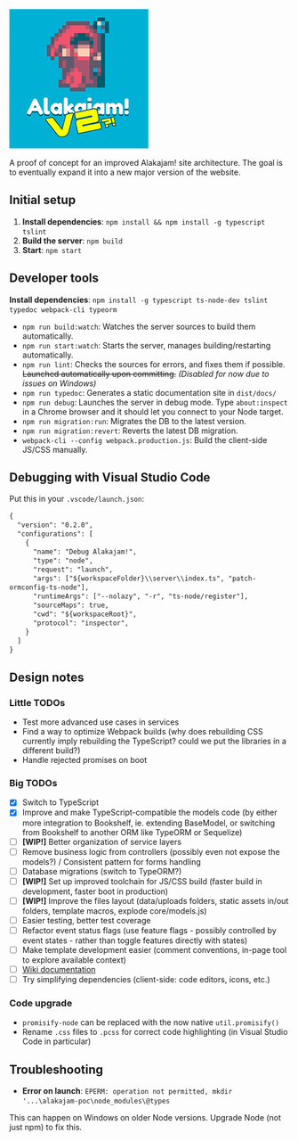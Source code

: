 <img src="https://raw.githubusercontent.com/alakajam-team/alakajam-poc/master/static/images/logo-v2.png" />

A proof of concept for an improved Alakajam! site architecture. The goal is to eventually expand it into a new major version of the website.

## Initial setup

1. **Install dependencies**: `npm install && npm install -g typescript tslint`
2. **Build the server**: `npm build`
3. **Start**: `npm start`

## Developer tools

**Install dependencies**: `npm install -g typescript ts-node-dev tslint typedoc webpack-cli typeorm`

* `npm run build:watch`: Watches the server sources to build them automatically.
* `npm run start:watch`: Starts the server, manages building/restarting automatically.
* `npm run lint`: Checks the sources for errors, and fixes them if possible. ~~Launched automatically upon committing.~~ *(Disabled for now due to issues on Windows)*
* `npm run typedoc`: Generates a static documentation site in `dist/docs/`
* `npm run debug`: Launches the server in debug mode. Type `about:inspect` in a Chrome browser and it should let you connect to your Node target.
* `npm run migration:run`: Migrates the DB to the latest version.
* `npm run migration:revert`: Reverts the latest DB migration.
* `webpack-cli --config webpack.production.js`: Build the client-side JS/CSS manually.

## Debugging with Visual Studio Code

Put this in your `.vscode/launch.json`:

```
{
  "version": "0.2.0",
  "configurations": [
    {
      "name": "Debug Alakajam!",
      "type": "node",
      "request": "launch",
      "args": ["${workspaceFolder}\\server\\index.ts", "patch-ormconfig-ts-node"],
      "runtimeArgs": ["--nolazy", "-r", "ts-node/register"],
      "sourceMaps": true,
      "cwd": "${workspaceRoot}",
      "protocol": "inspector",
    }
  ]
}
```

## Design notes

### Little TODOs

- Test more advanced use cases in services
- Find a way to optimize Webpack builds (why does rebuilding CSS currently imply rebuilding the TypeScript? could we put the libraries in a different build?)
- Handle rejected promises on boot

### Big TODOs

- [x] Switch to TypeScript
- [x] Improve and make TypeScript-compatible the models code (by either more integration to Bookshelf, ie. extending BaseModel, or switching from Bookshelf to another ORM like TypeORM or Sequelize)
- [ ] **[WIP!]** Better organization of service layers 
- [ ] Remove business logic from controllers (possibly even not expose the models?) / Consistent pattern for forms handling
- [ ] Database migrations (switch to TypeORM?)
- [ ] **[WIP!]** Set up improved toolchain for JS/CSS build (faster build in development, faster boot in production)
- [ ] **[WIP!]** Improve the files layout (data/uploads folders, static assets in/out folders, template macros, explode core/models.js)
- [ ] Easier testing, better test coverage
- [ ] Refactor event status flags (use feature flags - possibly controlled by event states - rather than toggle features directly with states)
- [ ] Make template development easier (comment conventions, in-page tool to explore available context)
- [ ] [Wiki documentation](https://github.com/alakajam-team/alakajam/issues/280)
- [ ] Try simplifying dependencies (client-side: code editors, icons, etc.)

### Code upgrade

* `promisify-node` can be replaced with the now native `util.promisify()`
* Rename `.css` files to `.pcss` for correct code highlighting (in Visual Studio Code in particular)

## Troubleshooting 

* **Error on launch**: `EPERM: operation not permitted, mkdir '...\alakajam-poc\node_modules\@types`

This can happen on Windows on older Node versions. Upgrade Node (not just npm) to fix this.
